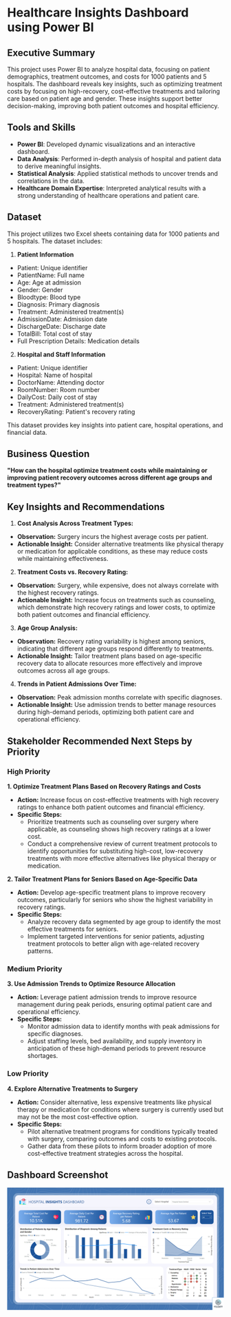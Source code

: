 # Healthcare Insights Dashboard using Power BI

## Executive Summary
This project uses Power BI to analyze hospital data, focusing on patient demographics, treatment outcomes, and costs for 1000 patients and 5 hospitals. The dashboard reveals key insights, such as optimizing treatment costs by focusing on high-recovery, cost-effective treatments and tailoring care based on patient age and gender. These insights support better decision-making, improving both patient outcomes and hospital efficiency.

## Tools and Skills
- **Power BI**: Developed dynamic visualizations and an interactive dashboard.
- **Data Analysis**: Performed in-depth analysis of hospital and patient data to derive meaningful insights.
- **Statistical Analysis**: Applied statistical methods to uncover trends and correlations in the data.
- **Healthcare Domain Expertise**: Interpreted analytical results with a strong understanding of healthcare operations and patient care.

## Dataset
This project utilizes two Excel sheets containing data for 1000 patients and 5 hospitals. The dataset includes:

1. **Patient Information**
- Patient: Unique identifier
- PatientName: Full name
- Age: Age at admission
- Gender: Gender
- Bloodtype: Blood type
- Diagnosis: Primary diagnosis
- Treatment: Administered treatment(s)
- AdmissionDate: Admission date
- DischargeDate: Discharge date
- TotalBill: Total cost of stay
- Full Prescription Details: Medication details
2. **Hospital and Staff Information**
- Patient: Unique identifier
- Hospital: Name of hospital
- DoctorName: Attending doctor
- RoomNumber: Room number
- DailyCost: Daily cost of stay
- Treatment: Administered treatment(s)
- RecoveryRating: Patient's recovery rating

This dataset provides key insights into patient care, hospital operations, and financial data.

## Business Question
**"How can the hospital optimize treatment costs while maintaining or improving patient recovery outcomes across different age groups and treatment types?"**

## Key Insights and Recommendations
1. **Cost Analysis Across Treatment Types:**
- **Observation:** Surgery incurs the highest average costs per patient.
- **Actionable Insight:** Consider alternative treatments like physical therapy or medication for applicable conditions, as these may reduce costs while maintaining effectiveness.

2. **Treatment Costs vs. Recovery Rating:**
- **Observation:** Surgery, while expensive, does not always correlate with the highest recovery ratings.
- **Actionable Insight:** Increase focus on treatments such as counseling, which demonstrate high recovery ratings and lower costs, to optimize both patient outcomes and financial efficiency.

3. **Age Group Analysis:**
- **Observation:** Recovery rating variability is highest among seniors, indicating that different age groups respond differently to treatments.
- **Actionable Insight:** Tailor treatment plans based on age-specific recovery data to allocate resources more effectively and improve outcomes across all age groups.

4. **Trends in Patient Admissions Over Time:**
- **Observation:** Peak admission months correlate with specific diagnoses.
- **Actionable Insight:** Use admission trends to better manage resources during high-demand periods, optimizing both patient care and operational efficiency.

## Stakeholder Recommended Next Steps by Priority

### High Priority

**1. Optimize Treatment Plans Based on Recovery Ratings and Costs**
- **Action:** Increase focus on cost-effective treatments with high recovery ratings to enhance both patient outcomes and financial efficiency.
- **Specific Steps:**
  - Prioritize treatments such as counseling over surgery where applicable, as counseling shows high recovery ratings at a lower cost.
  - Conduct a comprehensive review of current treatment protocols to identify opportunities for substituting high-cost, low-recovery treatments with more effective alternatives like physical therapy or medication.

**2. Tailor Treatment Plans for Seniors Based on Age-Specific Data**
- **Action:** Develop age-specific treatment plans to improve recovery outcomes, particularly for seniors who show the highest variability in recovery ratings.
- **Specific Steps:**
  - Analyze recovery data segmented by age group to identify the most effective treatments for seniors.
  - Implement targeted interventions for senior patients, adjusting treatment protocols to better align with age-related recovery patterns.

### Medium Priority

**3. Use Admission Trends to Optimize Resource Allocation**
- **Action:** Leverage patient admission trends to improve resource management during peak periods, ensuring optimal patient care and operational efficiency.
- **Specific Steps:**
  - Monitor admission data to identify months with peak admissions for specific diagnoses.
  - Adjust staffing levels, bed availability, and supply inventory in anticipation of these high-demand periods to prevent resource shortages.

### Low Priority

**4. Explore Alternative Treatments to Surgery**
- **Action:** Consider alternative, less expensive treatments like physical therapy or medication for conditions where surgery is currently used but may not be the most cost-effective option.
- **Specific Steps:**
  - Pilot alternative treatment programs for conditions typically treated with surgery, comparing outcomes and costs to existing protocols.
  - Gather data from these pilots to inform broader adoption of more cost-effective treatment strategies across the hospital.

## Dashboard Screenshot

![Hospital Insights Dashboard](dashboard.png)
